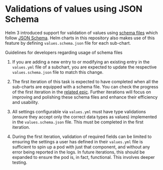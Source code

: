 # Validations of values using JSON Schema

Helm 3 introduced support for validation of values using [schema
files](https://helm.sh/docs/topics/charts/#schema-files) which follow [JSON
Schema](https://json-schema.org/). Helm charts in this repository also makes use
of this feature by defining `values.schema.json` file for each sub-chart.

Guidelines for developers regarding usage of schema files

1. If you are adding a new entry to or modifying an existing entry in the
   `values.yml` file of a subchart, you are expected to update the respective
   `values.schema.json` file to match this change.

1. The first iteration of this task is expected to have completed when all the
   sub-charts are equipped with a schema file. You can check the progress of the
   first iteration in the [related epic](https://gitlab.com/groups/gitlab-org/charts/-/epics/8).
   Further iterations will focus on improving and polishing these schema files
   and enhance their efficiency and usability.

1. All settings configurable via `values.yml` must have type validations (ensure
   they accept only the correct data types as values) implemented in the
   `values.schema.json` file. This must be completed in the first iteration.

1. During the first iteration, validation of required fields can be limited to
   ensuring the settings a user has defined in their `values.yml` file is
   sufficient to spin up a pod with just that component, and without any error
   being reported in the logs. In future iterations, this should be expanded to
   ensure the pod is, in fact, functional. This involves deeper testing.
